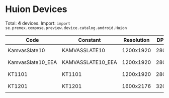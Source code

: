 # Huion Devices

Total: **4** devices. Import: `import se.premex.compose.preview.device.catalog.android.Huion`

| Code | Constant | Resolution | DPI | Compose Spec | Preview Usage |
|------|----------|------------|-----|-------------|---------------|
| KamvasSlate10 | KAMVASSLATE10 | 1200x1920 | 280 | `spec:width=1200px,height=1920px,dpi=280` | `@Preview(device = Huion.KAMVASSLATE10)` |
| KamvasSlate10_EEA | KAMVASSLATE10_EEA | 1200x1920 | 280 | `spec:width=1200px,height=1920px,dpi=280` | `@Preview(device = Huion.KAMVASSLATE10_EEA)` |
| KT1101 | KT1101 | 1200x1920 | 280 | `spec:width=1200px,height=1920px,dpi=280` | `@Preview(device = Huion.KT1101)` |
| KT1201 | KT1201 | 1600x2176 | 320 | `spec:width=1600px,height=2176px,dpi=320` | `@Preview(device = Huion.KT1201)` |

<!-- Generated automatically. Do not edit manually. -->
